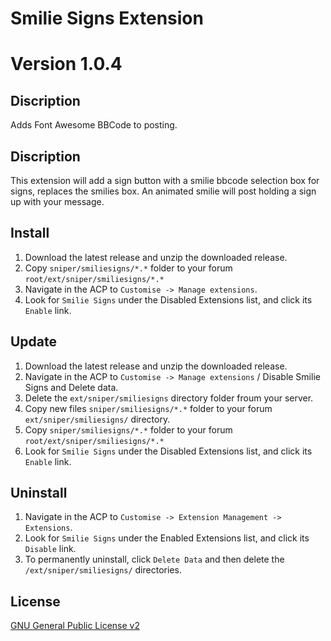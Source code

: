# Smilie Signs Extension
# Version 1.0.4

## Discription
Adds Font Awesome BBCode to posting.

## Discription
This extension will add a sign button with a smilie bbcode selection box for signs, replaces the smilies box.
An animated smilie will post holding a sign up with your message.

## Install
1. Download the latest release and unzip the downloaded release.
2. Copy `sniper/smiliesigns/*.*` folder to your forum `root/ext/sniper/smiliesigns/*.*`
3. Navigate in the ACP to `Customise -> Manage extensions`.
4. Look for `Smilie Signs` under the Disabled Extensions list, and click its `Enable` link.

## Update
1. Download the latest release and unzip the downloaded release.
5. Navigate in the ACP to `Customise -> Manage extensions` / Disable Smilie Signs and Delete data.
2. Delete the `ext/sniper/smiliesigns` directory folder froum your server.
3. Copy new files `sniper/smiliesigns/*.*` folder to your forum `ext/sniper/smiliesigns/` directory.
4. Copy `sniper/smiliesigns/*.*` folder to your forum `root/ext/sniper/smiliesigns/*.*`
5. Look for `Smilie Signs` under the Disabled Extensions list, and click its `Enable` link.

## Uninstall
1. Navigate in the ACP to `Customise -> Extension Management -> Extensions`.
2. Look for `Smilie Signs` under the Enabled Extensions list, and click its `Disable` link.
3. To permanently uninstall, click `Delete Data` and then delete the `/ext/sniper/smiliesigns/` directories.

## License
[GNU General Public License v2](http://opensource.org/licenses/GPL-2.0)
